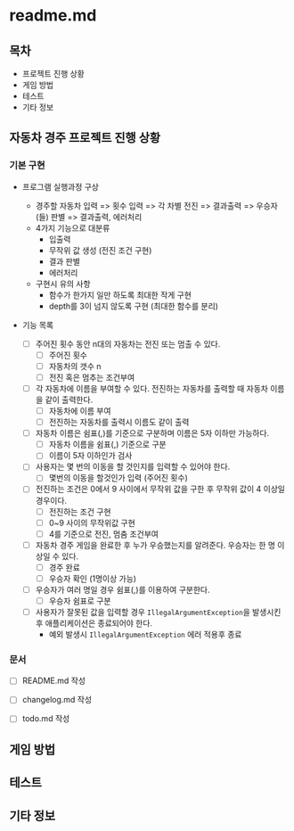 # readme.md

## 목차
- 프로젝트 진행 상황
- 게임 방법
- 테스트
- 기타 정보

## **자동차 경주 프로젝트 진행 상황**

### **기본 구현**
- 프로그램 실행과정 구상
  - 경주할 자동차 입력 => 횟수 입력 => 각 차별 전진 => 결과출력 => 우승자(들) 판별 => 결과출력, 에러처리
  - 4가지 기능으로 대분류 
    - 입출력
    - 무작위 값 생성 (전진 조건 구현)
    - 결과 판별
    - 에러처리
  - 구현시 유의 사항
    - 함수가 한가지 일만 하도록 최대한 작게 구현
    - depth를 3이 넘지 않도록 구현 (최대한 함수를 분리)

- 기능 목록
  - [ ] 주어진 횟수 동안 n대의 자동차는 전진 또는 멈출 수 있다.
    - [ ] 주어진 횟수
    - [ ] 자동차의 갯수 n
    - [ ] 전진 혹은 멈추는 조건부여
  - [ ] 각 자동차에 이름을 부여할 수 있다. 전진하는 자동차를 출력할 때 자동차 이름을 같이 출력한다.
    - [ ] 자동차에 이름 부여
    - [ ] 전진하는 자동차를 출력시 이름도 같이 출력
  - [ ] 자동차 이름은 쉼표(,)를 기준으로 구분하며 이름은 5자 이하만 가능하다.
    - [ ] 자동차 이름을 쉼표(,) 기준으로 구분
    - [ ] 이름이 5자 이하인가 검사
  - [ ] 사용자는 몇 번의 이동을 할 것인지를 입력할 수 있어야 한다.
    - [ ] 몇번의 이동을 할것인가 입력 (주어진 횟수)
  - [ ] 전진하는 조건은 0에서 9 사이에서 무작위 값을 구한 후 무작위 값이 4 이상일 경우이다.
    - [ ] 전진하는 조건 구현 
    - [ ] 0~9 사이의 무작위값 구현
    - [ ] 4를 기준으로 전진, 멈춤 조건부여
  - [ ] 자동차 경주 게임을 완료한 후 누가 우승했는지를 알려준다. 우승자는 한 명 이상일 수 있다.
    - [ ] 경주 완료
    - [ ] 우승자 확인 (1명이상 가능)
  - [ ] 우승자가 여러 명일 경우 쉼표(,)를 이용하여 구분한다.
    - [ ] 우승자 쉼표로 구분
  - [ ] 사용자가 잘못된 값을 입력할 경우 `IllegalArgumentException`을 발생시킨 후 애플리케이션은 종료되어야 한다.
    - 예외 발생시 `IllegalArgumentException` 에러 적용후 종료
    

### **문서**

- [ ] README.md 작성

- [ ] changelog.md 작성

- [ ] todo.md 작성

## 게임 방법

## 테스트

## 기타 정보
